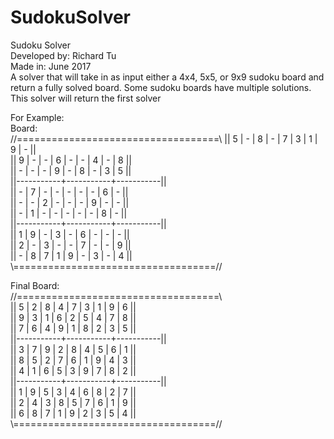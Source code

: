 # SudokuSolver
Sudoku Solver  
Developed by: Richard Tu  
Made in: June 2017  
A solver that will take in as input either a 4x4, 5x5, or 9x9 sudoku board and return a fully solved board. Some sudoku boards have multiple solutions. This solver will return the first solver   
  
For Example:  
Board:   
//===================================\\
|| 5 | - | 8 | - | 7 | 3 | 1 | 9 | - ||  
|| 9 | - | - | 6 | - | - | 4 | - | 8 ||  
|| - | - | - | 9 | - | 8 | - | 3 | 5 ||  
||-----------+-----------+-----------||  
|| - | 7 | - | - | - | - | - | 6 | - ||  
|| - | - | 2 | - | - | - | 9 | - | - ||  
|| - | 1 | - | - | - | - | - | 8 | - ||  
||-----------+-----------+-----------||  
|| 1 | 9 | - | 3 | - | 6 | - | - | - ||  
|| 2 | - | 3 | - | - | 7 | - | - | 9 ||  
|| - | 8 | 7 | 1 | 9 | - | 3 | - | 4 ||  
\\===================================//  
  
Final Board:   
//===================================\\  
|| 5 | 2 | 8 | 4 | 7 | 3 | 1 | 9 | 6 ||  
|| 9 | 3 | 1 | 6 | 2 | 5 | 4 | 7 | 8 ||  
|| 7 | 6 | 4 | 9 | 1 | 8 | 2 | 3 | 5 ||  
||-----------+-----------+-----------||  
|| 3 | 7 | 9 | 2 | 8 | 4 | 5 | 6 | 1 ||  
|| 8 | 5 | 2 | 7 | 6 | 1 | 9 | 4 | 3 ||  
|| 4 | 1 | 6 | 5 | 3 | 9 | 7 | 8 | 2 ||  
||-----------+-----------+-----------||  
|| 1 | 9 | 5 | 3 | 4 | 6 | 8 | 2 | 7 ||  
|| 2 | 4 | 3 | 8 | 5 | 7 | 6 | 1 | 9 ||  
|| 6 | 8 | 7 | 1 | 9 | 2 | 3 | 5 | 4 ||  
\\===================================//  

